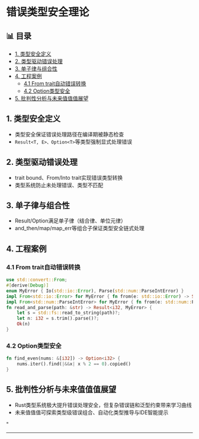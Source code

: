 ﻿# 错误类型安全理论


## 📊 目录

- [1. 类型安全定义](#1-类型安全定义)
- [2. 类型驱动错误处理](#2-类型驱动错误处理)
- [3. 单子律与组合性](#3-单子律与组合性)
- [4. 工程案例](#4-工程案例)
  - [4.1 From trait自动错误转换](#41-from-trait自动错误转换)
  - [4.2 Option类型安全](#42-option类型安全)
- [5. 批判性分析与未来值值值展望](#5-批判性分析与未来值值值展望)


## 1. 类型安全定义

- 类型安全保证错误处理路径在编译期被静态检查
- `Result<T, E>、Option<T>`等类型强制显式处理错误

## 2. 类型驱动错误处理

- trait bound、From/Into trait实现错误类型转换
- 类型系统防止未处理错误、类型不匹配

## 3. 单子律与组合性

- Result/Option满足单子律（结合律、单位元律）
- and_then/map/map_err等组合子保证类型安全链式处理

## 4. 工程案例

### 4.1 From trait自动错误转换

```rust
use std::convert::From;
#[derive(Debug)]
enum MyError { Io(std::io::Error), Parse(std::num::ParseIntError) }
impl From<std::io::Error> for MyError { fn from(e: std::io::Error) -> Self { MyError::Io(e) } }
impl From<std::num::ParseIntError> for MyError { fn from(e: std::num::ParseIntError) -> Self { MyError::Parse(e) } }
fn read_and_parse(path: &str) -> Result<i32, MyError> {
    let s = std::fs::read_to_string(path)?;
    let n: i32 = s.trim().parse()?;
    Ok(n)
}
```

### 4.2 Option类型安全

```rust
fn find_even(nums: &[i32]) -> Option<i32> {
    nums.iter().find(|&&x| x % 2 == 0).copied()
}
```

## 5. 批判性分析与未来值值值展望

- Rust类型系统极大提升错误处理安全，但复杂错误链和泛型约束带来学习曲线
- 未来值值值可探索类型级错误组合、自动化类型推导与IDE智能提示

"

---

